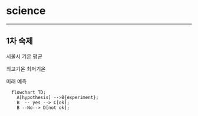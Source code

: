 # science
-----

## 1차 숙제
서울시 기온 평균

최고기온 최저기온 

미래 예측 


```mermaid
  flowchart TD;
    A[hypothesis] -->B{experiment};
    B  -- yes --> C[ok];
    B --No--> D[not ok];
```
